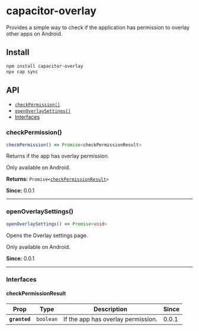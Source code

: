 # capacitor-overlay

Provides a simple way to check if the application has permission to overlay other apps on Android.

## Install

```bash
npm install capacitor-overlay
npx cap sync
```

## API

<docgen-index>

* [`checkPermission()`](#checkpermission)
* [`openOverlaySettings()`](#openoverlaysettings)
* [Interfaces](#interfaces)

</docgen-index>

<docgen-api>
<!--Update the source file JSDoc comments and rerun docgen to update the docs below-->

### checkPermission()

```typescript
checkPermission() => Promise<checkPermissionResult>
```

Returns if the app has overlay permission.

Only available on Android.

**Returns:** <code>Promise&lt;<a href="#checkpermissionresult">checkPermissionResult</a>&gt;</code>

**Since:** 0.0.1

--------------------


### openOverlaySettings()

```typescript
openOverlaySettings() => Promise<void>
```

Opens the Overlay settings page.

Only available on Android.

**Since:** 0.0.1

--------------------


### Interfaces


#### checkPermissionResult

| Prop          | Type                 | Description                        | Since |
| ------------- | -------------------- | ---------------------------------- | ----- |
| **`granted`** | <code>boolean</code> | If the app has overlay permission. | 0.0.1 |

</docgen-api>
